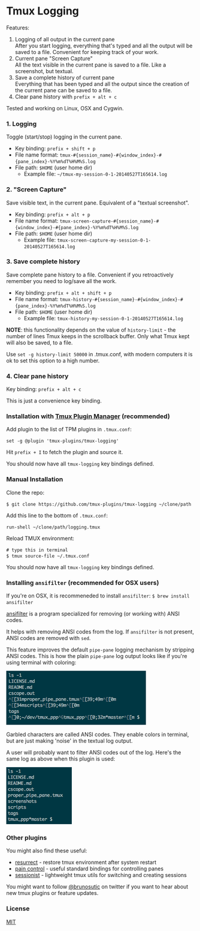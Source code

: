 # Tmux Logging

Features:

1. Logging of all output in the current pane<br/>
   After you start logging, everything that's typed and all the output will be
   saved to a file. Convenient for keeping track of your work.
2. Current pane "Screen Capture"<br/>
   All the text visible in the current pane is saved to a file. Like a
   screenshot, but textual.
3. Save a complete history of current pane<br/>
   Everything that has been typed and all the output since the creation of the
   current pane can be saved to a file.
4. Clear pane history with `prefix + alt + c`

Tested and working on Linux, OSX and Cygwin.

### 1. Logging

Toggle (start/stop) logging in the current pane.

* Key binding: `prefix + shift + p`
* File name format: `tmux-#{session_name}-#{window_index}-#{pane_index}-%Y%m%dT%H%M%S.log`
* File path: `$HOME` (user home dir)
  * Example file: `~/tmux-my-session-0-1-20140527T165614.log`

### 2. "Screen Capture"

Save visible text, in the current pane. Equivalent of a "textual screenshot".

* Key binding: `prefix + alt + p`
* File name format: `tmux-screen-capture-#{session_name}-#{window_index}-#{pane_index}-%Y%m%dT%H%M%S.log`
* File path: `$HOME` (user home dir)
  * Example file: `tmux-screen-capture-my-session-0-1-20140527T165614.log`

### 3. Save complete history

Save complete pane history to a file. Convenient if you retroactively remember
you need to log/save all the work.

* Key binding: `prefix + alt + shift + p`
* File name format: `tmux-history-#{session_name}-#{window_index}-#{pane_index}-%Y%m%dT%H%M%S.log`
* File path: `$HOME` (user home dir)
  * Example file: `tmux-history-my-session-0-1-20140527T165614.log`

**NOTE**: this functionality depends on the value of `history-limit` - the number
of lines Tmux keeps in the scrollback buffer. Only what Tmux kept will also be saved,
to a file.

Use `set -g history-limit 50000` in .tmux.conf, with modern computers
it is ok to set this option to a high number.

### 4. Clear pane history

Key binding: `prefix + alt + c`

This is just a convenience key binding.

### Installation with [Tmux Plugin Manager](https://github.com/tmux-plugins/tpm) (recommended)

Add plugin to the list of TPM plugins in `.tmux.conf`:

    set -g @plugin 'tmux-plugins/tmux-logging'

Hit `prefix + I` to fetch the plugin and source it.

You should now have all `tmux-logging` key bindings defined.

### Manual Installation

Clone the repo:

    $ git clone https://github.com/tmux-plugins/tmux-logging ~/clone/path

Add this line to the bottom of `.tmux.conf`:

    run-shell ~/clone/path/logging.tmux

Reload TMUX environment:

    # type this in terminal
    $ tmux source-file ~/.tmux.conf

You should now have all `tmux-logging` key bindings defined.

### Installing `ansifilter` (recommended for OSX users)

If you're on OSX, it is recommeneded to install `ansifilter`:
`$ brew install ansifilter`

[ansifilter](http://www.andre-simon.de/doku/ansifilter/en/ansifilter.php)
is a program specialized for removing (or working with) ANSI codes.

It helps with removing ANSI codes from the log. If `ansifilter` is not present,
ANSI codes are removed with `sed`.

This feature improves the default `pipe-pane` logging mechanism by stripping
ANSI codes. This is how the plain `pipe-pane` log output looks like if you're
using terminal with coloring:

![garbled log output](/screenshots/garbled_log_output.png)

Garbled characters are called ANSI codes. They enable colors in terminal, but
are just making 'noise' in the textual log output.

A user will probably want to filter ANSI codes out of the log. Here's the same
log as above when this plugin is used:

![proper log output](/screenshots/proper_log_output.png)

### Other plugins

You might also find these useful:

- [resurrect](https://github.com/tmux-plugins/tmux-resurrect) - restore tmux
  environment after system restart
- [pain control](https://github.com/tmux-plugins/tmux-pain-control) - useful standard
  bindings for controlling panes
- [sessionist](https://github.com/tmux-plugins/tmux-sessionist) - lightweight
  tmux utils for switching and creating sessions

You might want to follow [@brunosutic](https://twitter.com/brunosutic) on
twitter if you want to hear about new tmux plugins or feature updates.

### License

[MIT](LICENSE.md)

